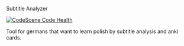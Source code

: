 Subtitle Analyzer

[![CodeScene Code Health](https://codescene.io/projects/23397/status-badges/code-health)](https://codescene.io/projects/23397)

Tool for germans that want to learn polish by subtitle analysis and anki cards.
